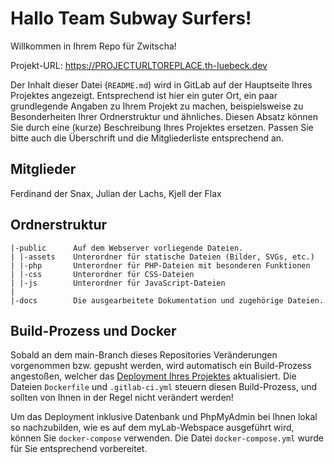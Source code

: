 # Hallo Team Subway Surfers!

Willkommen in Ihrem Repo für Zwitscha!

Projekt-URL: https://PROJECTURLTOREPLACE.th-luebeck.dev

Der Inhalt dieser Datei (`README.md`) wird in GitLab auf der Hauptseite Ihres Projektes angezeigt. Entsprechend ist hier ein guter Ort, ein paar grundlegende Angaben zu Ihrem Projekt zu machen, beispielsweise zu Besonderheiten Ihrer Ordnerstruktur und ähnliches. Diesen Absatz können Sie durch eine (kurze) Beschreibung Ihres Projektes ersetzen. Passen Sie bitte auch die Überschrift und die Mitgliederliste entsprechend an.

## Mitglieder

Ferdinand der Snax, Julian der Lachs, Kjell der Flax
## Ordnerstruktur

    |-public      Auf dem Webserver vorliegende Dateien.
    | |-assets    Unterordner für statische Dateien (Bilder, SVGs, etc.)
    | |-php       Unterordner für PHP-Dateien mit besonderen Funktionen
    | |-css       Unterordner für CSS-Dateien
    | |-js        Unterordner für JavaScript-Dateien
    |
    |-docs        Die ausgearbeitete Dokumentation und zugehörige Dateien.

## Build-Prozess und Docker

Sobald an dem main-Branch dieses Repositories Veränderungen vorgenommen bzw. gepusht werden, wird automatisch ein Build-Prozess angestoßen, welcher das [Deployment Ihres Projektes](https://PROJECTURLTOREPLACE.th-luebeck.dev) aktualisiert. Die Dateien `Dockerfile` und `.gitlab-ci.yml` steuern diesen Build-Prozess, und sollten von Ihnen in der Regel nicht verändert werden!

Um das Deployment inklusive Datenbank und PhpMyAdmin bei Ihnen lokal so nachzubilden, wie es auf dem myLab-Webspace ausgeführt wird, können Sie `docker-compose` verwenden. Die Datei `docker-compose.yml` wurde für Sie entsprechend vorbereitet.
